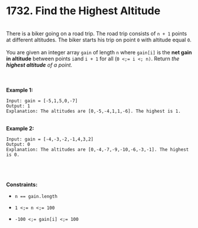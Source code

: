 # 1732. Find the Highest Altitude

<br />There is a biker going on a road trip. The road trip consists of `n + 1` points at different altitudes. The biker starts his trip on point `0` with altitude equal `0`.<br />
<br />You are given an integer array `gain` of length `n` where `gain[i]` is the **net gain in altitude** between points `i`​​​​​​ and `i + 1` for all (`0 <;= i <; n)`. Return <em>the **highest altitude** of a point.</em><br />
<br /> <br />
<br />**Example 1:**<br />
```
Input: gain = [-5,1,5,0,-7]
Output: 1
Explanation: The altitudes are [0,-5,-4,1,1,-6]. The highest is 1.
```
<br />**Example 2:**<br />
```
Input: gain = [-4,-3,-2,-1,4,3,2]
Output: 0
Explanation: The altitudes are [0,-4,-7,-9,-10,-6,-3,-1]. The highest is 0.
```
<br /> <br />
<br />**Constraints:**<br />

* `n == gain.length`

* `1 <;= n <;= 100`

* `-100 <;= gain[i] <;= 100`